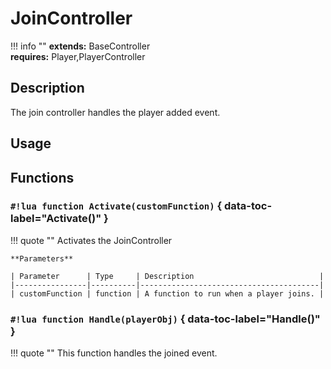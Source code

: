 # JoinController

!!! info ""
    **extends:** BaseController <br>
    **requires:** Player,PlayerController

## Description

The join controller handles the player added event. 

## Usage

## Functions

### `#!lua function Activate(customFunction)` { data-toc-label="Activate()" }

!!! quote ""
    Activates the JoinController

    **Parameters**

    | Parameter      | Type     | Description                            |
    |----------------|----------|----------------------------------------|
    | customFunction | function | A function to run when a player joins. |

### `#!lua function Handle(playerObj)` { data-toc-label="Handle()" }

!!! quote ""
    This function handles the joined event.
